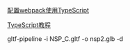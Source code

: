 [配置webpack使用TypeScript](https://www.tslang.cn/docs/handbook/react-&-webpack.html)

[TypeScript教程](https://www.tslang.cn/docs/home.html)

gltf-pipeline -i NSP_C.gltf -o nsp2.glb -d